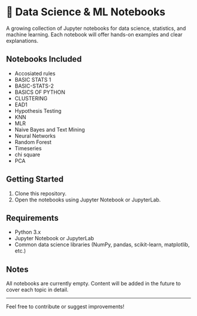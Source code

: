 # 🧠 Data Science & ML Notebooks
A growing collection of Jupyter notebooks for data science, statistics, and machine learning. Each notebook will offer hands-on examples and clear explanations.

## Notebooks Included

- Accosiated rules
- BASIC STATS 1
- BASIC-STATS-2
- BASICS OF PYTHON
- CLUSTERING
- EAD1
- Hypothesis Testing
- KNN
- MLR
- Naive Bayes and Text Mining
- Neural Networks
- Random Forest
- Timeseries
- chi square
- PCA

## Getting Started

1. Clone this repository.
2. Open the notebooks using Jupyter Notebook or JupyterLab.

## Requirements

- Python 3.x
- Jupyter Notebook or JupyterLab
- Common data science libraries (NumPy, pandas, scikit-learn, matplotlib, etc.)

## Notes

All notebooks are currently empty. Content will be added in the future to cover each topic in detail.

---

Feel free to contribute or suggest improvements!
